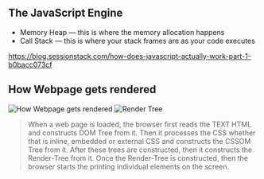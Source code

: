 ## The JavaScript Engine
- Memory Heap — this is where the memory allocation happens
- Call Stack — this is where your stack frames are as your code executes


https://blog.sessionstack.com/how-does-javascript-actually-work-part-1-b0bacc073cf




## How Webpage gets rendered
![How Webpage gets rendered](https://i.stack.imgur.com/PWEik.png)
![Render Tree](https://miro.medium.com/max/2000/1*8HnhiojSoPaJAWkruPhDwA.png)
>When a web page is loaded, the browser first reads the TEXT HTML and constructs DOM Tree from it. Then it processes the CSS whether that is inline, embedded or external CSS and constructs the CSSOM Tree from it. After these trees are constructed, then it constructs the Render-Tree from it. Once the Render-Tree is constructed, then the browser starts the printing individual elements on the screen.